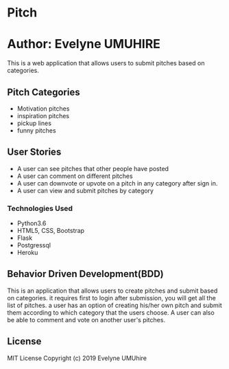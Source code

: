 # Pitch

# Author: Evelyne UMUHIRE

This is a web application that allows users to submit pitches based on categories.

## Pitch Categories

* Motivation pitches
* inspiration pitches
* pickup lines
* funny pitches

## User Stories

* A user can see pitches that other people have posted
* A user can comment on different pitches 
* A user can downvote or upvote on a pitch in any category after sign in.
* A user can view and submit pitches by category

### Technologies Used

* Python3.6
* HTML5, CSS, Bootstrap
* Flask
* Postgressql
* Heroku

## Behavior Driven Development(BDD)

This is an application that allows users to create pitches and submit based on categories. it requires first to login after submission, you will get all the list of pitches. a user has an option of creating his/her own pitch and submit them according to which category that the users choose. A user can also be able to comment and vote on another user's pitches.



## License

MIT License
Copyright (c) 2019 Evelyne UMUhire
